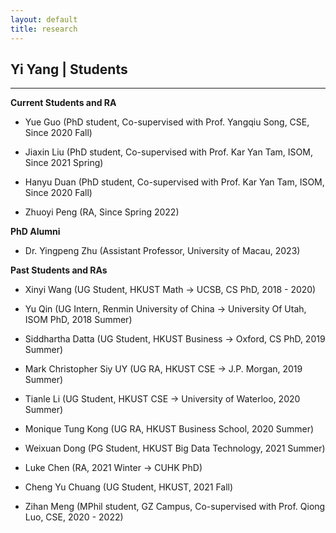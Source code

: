 ```yaml
---
layout: default
title: research
---
```


## Yi Yang | Students

* * *

**Current Students and RA**
+ Yue Guo (PhD student, Co-supervised with Prof. Yangqiu Song, CSE, Since 2020 Fall)

+ Jiaxin Liu (PhD student, Co-supervised with Prof. Kar Yan Tam, ISOM, Since 2021 Spring)
  
+ Hanyu Duan (PhD student, Co-supervised with Prof. Kar Yan Tam, ISOM, Since 2020 Fall)

+ Zhuoyi Peng (RA, Since Spring 2022)


**PhD Alumni**
+ Dr. Yingpeng Zhu (Assistant Professor, University of Macau, 2023)


**Past Students and RAs** 
+ Xinyi Wang (UG Student, HKUST Math -> UCSB, CS PhD, 2018 - 2020)

+ Yu Qin (UG Intern, Renmin University of China -> University Of Utah, ISOM PhD, 2018 Summer)

+ Siddhartha Datta (UG Student, HKUST Business -> Oxford, CS PhD, 2019 Summer)

+ Mark Christopher Siy UY (UG RA, HKUST CSE -> J.P. Morgan, 2019 Summer)

+ Tianle Li (UG Student, HKUST CSE -> University of Waterloo, 2020 Summer)

+ Monique Tung Kong (UG RA, HKUST Business School, 2020 Summer) 

+ Weixuan Dong (PG Student, HKUST Big Data Technology, 2021 Summer)

+ Luke Chen (RA, 2021 Winter -> CUHK PhD)

+ Cheng Yu Chuang (UG Student, HKUST, 2021 Fall)

+ Zihan Meng (MPhil student, GZ Campus, Co-supervised with Prof. Qiong Luo, CSE, 2020 - 2022)


